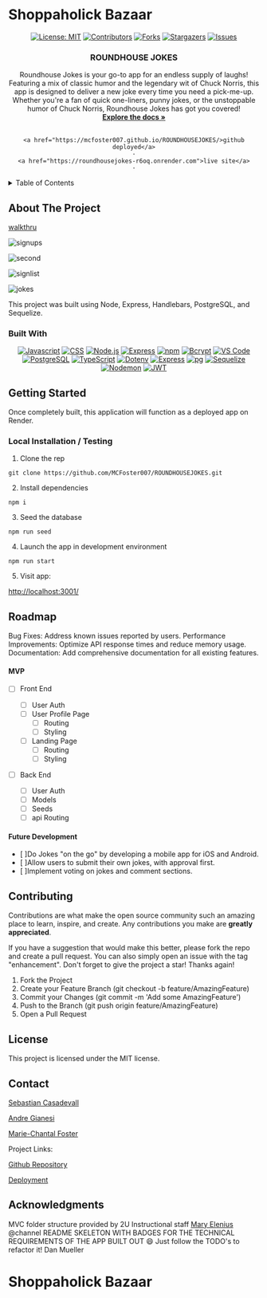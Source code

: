 # Shoppaholick Bazaar


<div align="center">


[![License: MIT](https://img.shields.io/badge/License-MIT-yellow.svg)](https://opensource.org/licenses/MIT)
[![Contributors](https://img.shields.io/github/contributors/404pandas/project-2-setup-guide.svg?style=plastic&logo=appveyor)](https://github.com/404pandas/project-2-setup-guide/graphs/contributors)
[![Forks](https://img.shields.io/github/forks/404pandas/project-2-setup-guide.svg?style=plastic&logo=appveyor)](https://github.com/404pandas/project-2-setup-guide/network/members)
[![Stargazers](https://img.shields.io/github/stars/404pandas/project-2-setup-guide.svg?style=plastic&logo=appveyor)](https://github.com/404pandas/project-2-setup-guide/stargazers)
[![Issues](https://img.shields.io/github/issues/404pandas/project-2-setup-guide.svg?style=plastic&logo=appveyor)](https://github.com/404pandas/project-2-setup-guide/issues)

</div>

<div align="center">
 
  <h3 align="center">ROUNDHOUSE JOKES</h3>

  <p align="center">
 Roundhouse Jokes is your go-to app for an endless supply of laughs! Featuring a mix of classic humor and the legendary wit of Chuck Norris, this app is designed to deliver a new joke every time you need a pick-me-up. Whether you're a fan of quick one-liners, punny jokes, or the unstoppable humor of Chuck Norris, Roundhouse Jokes has got you covered!

  <br />
    <a href="https://github.com/MCFoster007/ROUNDHOUSEJOKES"><strong>Explore the docs »</strong></a>
    <br />
    <br />
  
    <a href="https://mcfoster007.github.io/ROUNDHOUSEJOKES/>github deployed</a>
    ·
    <a href="https://roundhousejokes-r6oq.onrender.com">live site</a>
    ·


  </p>
</div>


<details>
  <summary>Table of Contents</summary>
  <ol>
    <li>
      <a href="#about-the-project">About The Project</a>
      <ul>
        <li><a href="#built-with">Built With</a></li>
      </ul>
    </li>
    <li>
      <a href="#getting-started">Getting Started</a>
      <ul>
        <li><a href="#installation">Installation</a></li>
      </ul>
    </li>
    <li><a href="#usage">Usage</a></li>
    <li><a href="#roadmap">Roadmap</a></li>
    <li><a href="#contributing">Contributing</a></li>
    <li><a href="#license">License</a></li>
    <li><a href="#contact">Contact</a></li>
    <li><a href="#acknowledgments">Acknowledgments</a></li>
  </ol>
</details>



## About The Project

[walkthru](https://youtu.be/LUiIxgXJZtk)

![signups](./client/public/signupsrnsht.png)

![second](./client/public/secondjokeshownss.png)

![signlist](./client/public/signuplistss.png)

![jokes](./client/public/jokeshownss.png)

This project was built using Node, Express, Handlebars, PostgreSQL, and Sequelize.

### Built With

<div align="center">


[![Javascript](https://img.shields.io/badge/Language-JavaScript-ff0000?style=plastic&logo=JavaScript&logoWidth=10)](https://javascript.info/)
[![CSS](https://img.shields.io/badge/Language-CSS-ff8000?style=plastic&logo=CSS3&logoWidth=10)](https://developer.mozilla.org/en-US/docs/Web/CSS)
[![Node.js](https://img.shields.io/badge/Framework-Node.js-ffff00?style=plastic&logo=Node.js&logoWidth=10)](https://nodejs.org/en/)
[![Express](https://img.shields.io/badge/Framework-Express-80ff00?style=plastic&logo=Express&logoWidth=10)](https://expressjs.com/)
[![npm](https://img.shields.io/badge/Tool-npm-00ff00?style=plastic&logo=npm&logoWidth=10)](https://www.npmjs.com/)
[![Bcrypt](https://img.shields.io/badge/Package-Bcrypt-00ffff?style=plastic&logo=npm&logoWidth=10)](https://www.npmjs.com/package/bcrypt)
[![VS Code](https://img.shields.io/badge/IDE-VSCode-0000ff?style=plastic&logo=VisualStudioCode&logoWidth=10)](https://code.visualstudio.com/docs)
[![PostgreSQL](https://img.shields.io/badge/Database-PostgreSQL-8000ff?style=plastic&logo=PostgreSQL&logoWidth=10)](https://www.postgresql.org/docs/)
[![TypeScript](https://img.shields.io/badge/Language-TypeScript-007ACC?style=plastic&logo=typescript&logoWidth=10)](https://www.typescriptlang.org/)
[![Dotenv](https://img.shields.io/badge/Package-Dotenv-00b894?style=plastic&logo=npm&logoWidth=10)](https://www.npmjs.com/package/dotenv)
[![Express](https://img.shields.io/badge/Framework-Express-80ff00?style=plastic&logo=express&logoWidth=10)](https://expressjs.com/)
[![pg](https://img.shields.io/badge/Package-pg-0984e3?style=plastic&logo=postgresql&logoWidth=10)](https://www.npmjs.com/package/pg)
[![Sequelize](https://img.shields.io/badge/Package-Sequelize-6c5ce7?style=plastic&logo=sequelize&logoWidth=10)](https://sequelize.org/)
[![Nodemon](https://img.shields.io/badge/DevDependency-Nodemon-d63031?style=plastic&logo=nodemon&logoWidth=10)](https://www.npmjs.com/package/nodemon)
[![JWT](https://img.shields.io/badge/Package-JWT-000000?style=plastic&logo=jsonwebtokens&logoWidth=10)](https://jwt.io/)


</div>



## Getting Started

Once completely built, this application will function as a deployed app on Render.

### Local Installation / Testing

1. Clone the rep

```
git clone https://github.com/MCFoster007/ROUNDHOUSEJOKES.git
```

2. Install dependencies

```
npm i
```

3. Seed the database

```
npm run seed
```

4. Launch the app in development environment

```
npm run start
```

5. Visit app:

[http://localhost:3001/](http://localhost:3001/)


## Roadmap

Bug Fixes: Address known issues reported by users.
Performance Improvements: Optimize API response times and reduce memory usage.
Documentation: Add comprehensive documentation for all existing features.

#### MVP


- [ ] Front End

  - [ ] User Auth
  - [ ] User Profile Page
    - [ ] Routing
    - [ ] Styling
  - [ ] Landing Page
    - [ ] Routing
    - [ ] Styling

- [ ] Back End
  - [ ] User Auth
  - [ ] Models
  - [ ] Seeds
  - [ ] api Routing

#### Future Development

- [ ]Do Jokes "on the go" by developing a mobile app for iOS and Android.
- [ ]Allow users to submit their own jokes, with approval first.
- [ ]Implement voting on jokes and comment sections.


## Contributing

Contributions are what make the open source community such an amazing place to learn, inspire, and create. Any contributions you make are **greatly appreciated**.

If you have a suggestion that would make this better, please fork the repo and create a pull request. You can also simply open an issue with the tag "enhancement".
Don't forget to give the project a star! Thanks again!

1. Fork the Project
2. Create your Feature Branch (git checkout -b feature/AmazingFeature)
3. Commit your Changes (git commit -m 'Add some AmazingFeature')
4. Push to the Branch (git push origin feature/AmazingFeature)
5. Open a Pull Request



## License

This project is licensed under the MIT license.


## Contact


[Sebastian Casadevall](sacasadevall@gmail.com)              

[Andre Gianesi](acgianesi@gmail.com)

[Marie-Chantal Foster](mariechantalfoster@gmail.com) 

Project Links:

[Github Repository](https://github.com/MCFoster007/ROUNDHOUSEJOKES)


[Deployment](https://roundhousejokes-r6oq.onrender.com)



## Acknowledgments


 MVC folder structure provided by 2U Instructional staff [Mary Elenius](https://maryelenius.com/)
@channel README SKELETON WITH BADGES FOR THE TECHNICAL REQUIREMENTS OF THE APP BUILT OUT :smile: Just follow the TODO's to refactor it! Dan Mueller 





# Shoppaholick Bazaar
